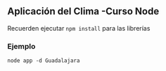## Aplicación del Clima -Curso Node


Recuerden ejecutar ```npm install``` para las librerías


### Ejemplo

```
node app -d Guadalajara
```